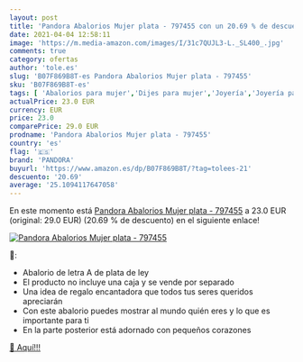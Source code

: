```yaml
---
layout: post
title: 'Pandora Abalorios Mujer plata - 797455 con un 20.69 % de descuento'
date: 2021-04-04 12:58:11
image: 'https://m.media-amazon.com/images/I/31c7QUJL3-L._SL400_.jpg'
comments: true
category: ofertas
author: 'tole.es'
slug: 'B07F869B8T-es Pandora Abalorios Mujer plata - 797455'
sku: 'B07F869B8T-es'
tags: [ 'Abalorios para mujer','Dijes para mujer','Joyería','Joyería para mujer','pandora', ]
actualPrice: 23.0 EUR
currency: EUR
price: 23.0
comparePrice: 29.0 EUR
prodname: 'Pandora Abalorios Mujer plata - 797455'
country: 'es'
flag: '🇪🇸'
brand: 'PANDORA'
buyurl: 'https://www.amazon.es/dp/B07F869B8T/?tag=tolees-21'
descuento: '20.69'
average: '25.1094117647058'
---
```


En este momento está [Pandora Abalorios Mujer plata - 797455](https://www.amazon.es/dp/B07F869B8T/?tag=tolees-21) a 23.0 EUR (original: 29.0 EUR) (20.69 %  de descuento) en el siguiente enlace!

[![Pandora Abalorios Mujer plata - 797455](https://m.media-amazon.com/images/I/31c7QUJL3-L._SL400_.jpg)](https://www.amazon.es/dp/B07F869B8T/?tag=tolees-21)

🔎:

- Abalorio de letra A de plata de ley
- El producto no incluye una caja y se vende por separado
- Una idea de regalo encantadora que todos tus seres queridos apreciarán
- Con este abalorio puedes mostrar al mundo quién eres y lo que es importante para ti
- En la parte posterior está adornado con pequeños corazones

[🛒 Aquí!!!](https://www.amazon.es/dp/B07F869B8T/?tag=tolees-21)

